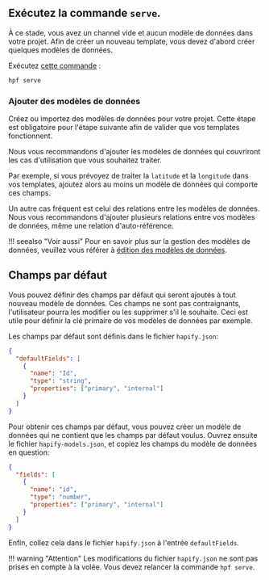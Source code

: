 ## Exécutez la commande `serve`.

À ce stade, vous avez un channel vide et aucun modèle de données dans votre projet.
Afin de créer un nouveau template, vous devez d'abord créer quelques modèles de données.

Exécutez [cette commande](../../reference/cli.md#serve) :

```bash
hpf serve
```

### Ajouter des modèles de données

Créez ou importez des modèles de données pour votre projet.
Cette étape est obligatoire pour l'étape suivante afin de valider que vos templates fonctionnent.

Nous vous recommandons d'ajouter les modèles de données qui couvriront les cas d'utilisation que vous souhaitez traiter.

Par exemple, si vous prévoyez de traiter la `latitude` et la `longitude` dans vos templates, ajoutez alors au moins un modèle de données qui comporte ces champs.

Un autre cas fréquent est celui des relations entre les modèles de données.
Nous vous recommandons d'ajouter plusieurs relations entre vos modèles de données, même une relation d'auto-référence.

!!! seealso "Voir aussi"
    Pour en savoir plus sur la gestion des modèles de données, veuillez vous référer à [édition des modèles de données](../existing-boilerplate/step-2-edit-models.md).

## Champs par défaut

Vous pouvez définir des champs par défaut qui seront ajoutés à tout nouveau modèle de données.
Ces champs ne sont pas contraignants, l'utilisateur pourra les modifier ou les supprimer s'il le souhaite.
Ceci est utile pour définir la clé primaire de vos modèles de données par exemple.

Les champs par défaut sont définis dans le fichier `hapify.json`:

```json
{
  "defaultFields": [
    {
      "name": "Id",
      "type": "string",
      "properties": ["primary", "internal"]
    }
  ]
}
```

Pour obtenir ces champs par défaut, vous pouvez créer un modèle de données qui ne contient que les champs par défaut voulus.
Ouvrez ensuite le fichier `hapify-models.json`, et copiez les champs du modèle de données en question:

```json
{
  "fields": [
    {
      "name": "id",
      "type": "number",
      "properties": ["primary", "internal"]
    }
  ]
}
```

Enfin, collez cela dans le fichier `hapify.json` à l'entrée `defaultFields`.

!!! warning "Attention"
    Les modifications du fichier `hapify.json` ne sont pas prises en compte à la volée. Vous devez relancer la commande `hpf serve`.
